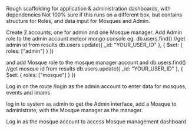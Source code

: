 Rough scaffolding for application & administration dashboards, with dependencies
Not 100% sure if this runs on a different box, but contains structure for Roles, and data input for Mosques and Admin.

Create 2 accounts, one for admin and one Mosque manager.
Add Admin role to the admin account meteor mongo console 
eg. 
db.users.find() //get admin id from results
db.users.update({ _id: "YOUR_USER_ID" }, { $set: { roles: ["admin"] } })

and add Mosque role to the mosque manager account and 
db.users.find() //get mosque id from results
db.users.update({ _id: "YOUR_USER_ID" }, { $set: { roles: ["mosque"] } })


Log in on the route /login as the admin account to enter data for mosques, events and imams

log in to system as admin to get the Admin interface, add a Mosque to administrate, with the Mosque manager as the manager.


Log in as the mosque account to access Mosque management dashboard